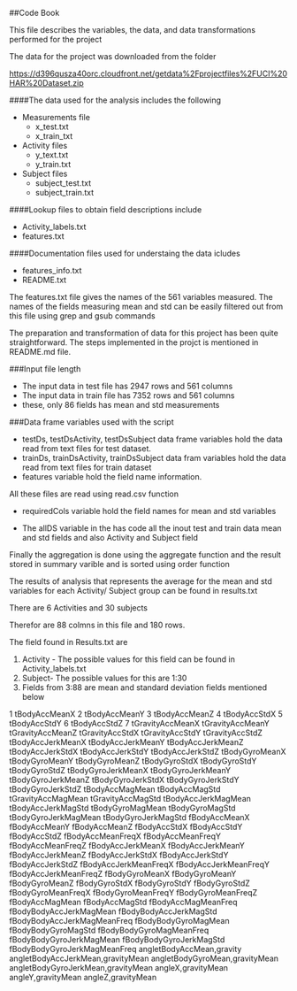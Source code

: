 ##Code Book

This file describes the variables, the data, and data transformations performed for the project

The data for the project was downloaded from the folder

https://d396qusza40orc.cloudfront.net/getdata%2Fprojectfiles%2FUCI%20HAR%20Dataset.zip 

####The data used for the analysis includes the following

* Measurements file 
	* x_test.txt
	* x_train_txt
* Activity files 
	* y_text.txt
	* y_train.txt
* Subject files 
	* subject_test.txt
	* subject_train.txt


####Lookup files to obtain field descriptions include
* Activity_labels.txt
* features.txt

####Documentation files used for understaing the data icludes
* features_info.txt
* README.txt

The features.txt file gives the names of the 561 variables measured. The names of the fields measuring mean and std can be easily filtered out from this file using grep and gsub commands

The preparation and transformation of data for this project has been quite straightforward. The steps implemented in the projct is mentioned in README.md file.

###Input file length

* The input data in test file has 2947 rows and 561 columns
* The input data in train file has 7352 rows and 561 columns
* these, only 86 fields has mean and std measurements

###Data frame variables used with the script

* testDs, testDsActivity, testDsSubject data frame variables hold the data read from text files for test dataset. 
* trainDs, trainDsActivity, trainDsSubject data fram variables hold the data read from text files for train dataset
* features variable hold the field name information.

All these files are read using read.csv function

* requiredCols variable hold the field names for mean and std variables

* The allDS variable in the has code all the inout test and train data mean and std fields and also Activity and Subject field


Finally the aggregation is done using the aggregate function and the result stored in summary varible and is sorted using order function

The results of analysis that represents the average for the mean and std variables for each Activity/ Subject group can be found in results.txt

There are 6 Activities and 30 subjects

Therefor are 88 colmns in this file and 180 rows.

The field found in Results.txt are 

1. Activity - The possible values for this field can be found in Activity_labels.txt
2. Subject- The possible values for this are 1:30
3. Fields from 3:88 are mean and standard deviation fields mentioned below

1 tBodyAccMeanX
2 tBodyAccMeanY
3 tBodyAccMeanZ
4 tBodyAccStdX
5 tBodyAccStdY
6 tBodyAccStdZ
7 tGravityAccMeanX
tGravityAccMeanY
tGravityAccMeanZ
tGravityAccStdX
tGravityAccStdY
tGravityAccStdZ
tBodyAccJerkMeanX
tBodyAccJerkMeanY
tBodyAccJerkMeanZ
tBodyAccJerkStdX
tBodyAccJerkStdY
tBodyAccJerkStdZ
tBodyGyroMeanX
tBodyGyroMeanY
tBodyGyroMeanZ
tBodyGyroStdX
tBodyGyroStdY
tBodyGyroStdZ
tBodyGyroJerkMeanX
tBodyGyroJerkMeanY
tBodyGyroJerkMeanZ
tBodyGyroJerkStdX
tBodyGyroJerkStdY
tBodyGyroJerkStdZ
tBodyAccMagMean
tBodyAccMagStd
tGravityAccMagMean
tGravityAccMagStd
tBodyAccJerkMagMean
tBodyAccJerkMagStd
tBodyGyroMagMean
tBodyGyroMagStd
tBodyGyroJerkMagMean
tBodyGyroJerkMagStd
fBodyAccMeanX
fBodyAccMeanY
fBodyAccMeanZ
fBodyAccStdX
fBodyAccStdY
fBodyAccStdZ
fBodyAccMeanFreqX
fBodyAccMeanFreqY
fBodyAccMeanFreqZ
fBodyAccJerkMeanX
fBodyAccJerkMeanY
fBodyAccJerkMeanZ
fBodyAccJerkStdX
fBodyAccJerkStdY
fBodyAccJerkStdZ
fBodyAccJerkMeanFreqX
fBodyAccJerkMeanFreqY
fBodyAccJerkMeanFreqZ
fBodyGyroMeanX
fBodyGyroMeanY
fBodyGyroMeanZ
fBodyGyroStdX
fBodyGyroStdY
fBodyGyroStdZ
fBodyGyroMeanFreqX
fBodyGyroMeanFreqY
fBodyGyroMeanFreqZ
fBodyAccMagMean
fBodyAccMagStd
fBodyAccMagMeanFreq
fBodyBodyAccJerkMagMean
fBodyBodyAccJerkMagStd
fBodyBodyAccJerkMagMeanFreq
fBodyBodyGyroMagMean
fBodyBodyGyroMagStd
fBodyBodyGyroMagMeanFreq
fBodyBodyGyroJerkMagMean
fBodyBodyGyroJerkMagStd
fBodyBodyGyroJerkMagMeanFreq
angletBodyAccMean,gravity
angletBodyAccJerkMean,gravityMean
angletBodyGyroMean,gravityMean
angletBodyGyroJerkMean,gravityMean
angleX,gravityMean
angleY,gravityMean
angleZ,gravityMean


